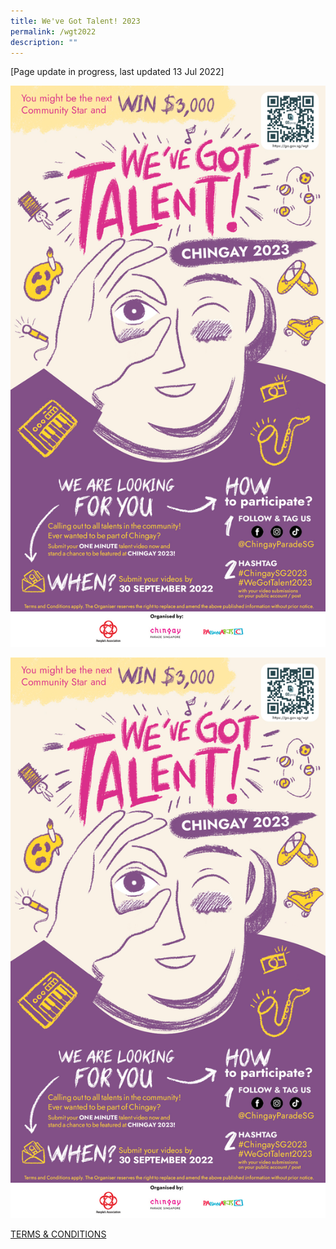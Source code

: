 ```yaml
---
title: We've Got Talent! 2023
permalink: /wgt2022
description: ""
---
```

[Page update in progress, last updated 13 Jul 2022]

![wgt test](/images/whats-on/final%20screen%20shot.png)

![](/images/whats-on/final%20screen%20shot.png)

[TERMS & CONDITIONS]()